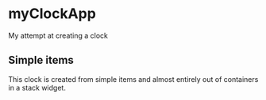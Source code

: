 # myClockApp

My attempt at creating a clock

## Simple items

This clock is created from simple items and almost entirely out of containers in a stack widget.
